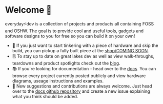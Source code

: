 # Welcome 👋
everyday⚡dev is a collection of projects and products all containing FOSS and OSHW. The goal is to provide cool and useful tools, gadgets and software designs to you for free so you can build it on your own! 
- 🛒 If you just want to start tinkering with a piece of hardware and skip the build, you can pickup a fully built piece at the [shop/COMING SOON](https://www.github.com/everyday-dev). 
- 🗒️ To stay up to date on great lakes dev as well as view walk-throughs, teardowns and product spotlights check out the [blog](https://os.everydaydev.io/blog). 
- 📚 If you're looking for documentation - head over to the [docs](https://os.everydaydev.io/docs). You can browse every project currently posted publicly and view hardware diagrams, useage instructions and examples.
- 📣 New suggestions and contributions are always welcome. Just head over to the [docs github repository](https://github.com/everyday-dev/docs/issues) and create a new issue explaining what you think should be added.
